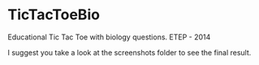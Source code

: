 # TicTacToeBio
Educational Tic Tac Toe with biology questions. ETEP - 2014

I suggest you take a look at the screenshots folder to see the final result.
